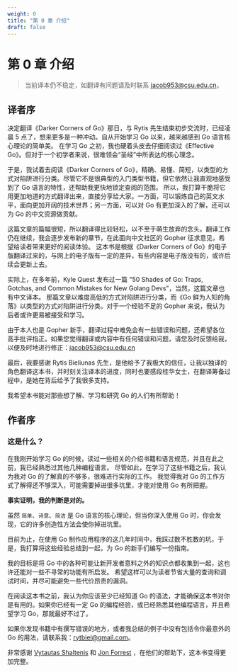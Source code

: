 ```yaml
---
weight: 0
title: "第 0 章 介绍"
draft: false
---
```


# 第 0 章 介绍

> 当前译本仍不稳定，如翻译有问题请及时联系 jacob953@csu.edu.cn。

## 译者序

决定翻译《Darker Corners of Go》那日，与 Rytis 先生结束初步交流时，已经凌晨 5 点了，想来更多是一种冲动。自从开始学习 Go 以来，越来越感到 Go 语言核心理论的简单美。
在学习 Go 之初，我也硬着头皮去仔细阅读过《Effective Go》。但对于一个初学者来说，很难领会“圣经”中所表达的核心理念。

于是，我试着去阅读《Darker Corners of Go》，精确、易懂、简短，以类型的方式对陷阱进行分类。尽管它不是很典型的入门类型书籍，但它依然让我直观地感受到了 Go 语言的特性，还帮助我更快地锁定查阅的范围。
所以，我打算干脆将它用更加地道的方式翻译出来，直接分享给大家。一方面，可以锻炼自己的英文水平，面向更加开阔的技术世界；另一方面，可以对 Go 有更加深入的了解，还可以为 Go 的中文资源做贡献。

这篇文章的篇幅很短，所以翻译得比较轻松，以不至于萌生放弃的念头。翻译工作仍在继续，我会逐步发布新的章节，在此面向中文社区的 Gopher 征求意见，希望给读者带来更好的阅读体验。
这本书是根据《Darker Corners of Go》的电子版翻译过来的，与网上的电子版有一定的差异，有些内容是电子版没有的，或许后续会更新上去。

实际上，在多年前，Kyle Quest 发布过一篇 "50 Shades of Go: Traps, Gotchas, and Common Mistakes for New Golang Devs"，当然，这篇文章也有中文译本。
那篇文章以难度高低的方式对陷阱进行分类，而《Go 鲜为人知的角落》以类型的方式对陷阱进行分类。对于一个经验不足的 Gopher 来说，我认为后者或许更易被接受和学习。

由于本人也是 Gopher 新手，翻译过程中难免会有一些错误和问题，还希望各位高手批评指正。如果您觉得翻译或内容中有任何错误和问题，请您及时反馈给我，以便及时地进行修正：jacob953@csu.edu.cn

最后，我要感谢 Rytis Bieliunas 先生，是他给予了我极大的信任，让我以独译的角色翻译这本书，并时刻关注译本的进度，同时也要感段桂华女士，在翻译筹备过程中，是她在背后给予了我很多支持。

我希望本书能对那些想了解、学习和研究 Go 的人们有所帮助！

## 作者序

### 这是什么？

在我刚开始学习 Go 的时候，读过一些相关的介绍书籍和语言规范，并且在此之前，我已经熟悉过其他几种编程语言。
尽管如此，在学习了这些书籍之后，我认为我对 Go 的了解真的不够多，很难进行实际的工作。
我觉得我对 Go 的工作方式了解得还不够深入，可能需要掉进很多坑里，才能对使用 Go 有所把握。

**事实证明，我的判断是对的。**

虽然 `简单`、`诗意`、`简洁` 是 Go 语言的核心理论，但当你深入使用 Go 时，你会发现，它的许多创造性方法会使你掉进坑里。

目前为止，在使用 Go 制作应用程序的这几年时间中，我踩过数不胜数的坑，于是，我打算将这些经验总结到一起，为 Go 的新手们编写一份指南。

我的目标是将 Go 中的各种可能让新开发者意料之外的知识点都收集到一起，这也许还能对一些不寻常的功能有所启发。
希望这样可以为读者节省大量的查询和调试时间，并尽可能避免一些代价昂贵的漏洞。

在阅读这本书之前，我认为你应该至少已经知道 Go 的语法，才能确保这本书对你是有用的。如果你已经有一定 Go 的编程经验，或已经熟悉其他编程语言，并且希望学习 Go，那就最好不过了。

如果你发现书籍中有撰写错误的地方，或者我总结的例子中没有包括令你最意外的 Go 的用法，请联系我：rytbiel@gmail.com。

非常感谢 [Vytautas Shaltenis](https://rtfb.lt/) 和 [Jon Forrest](https://jlforrest.wordpress.com/) ，在他们的帮助下，这本书变得更加完整。
